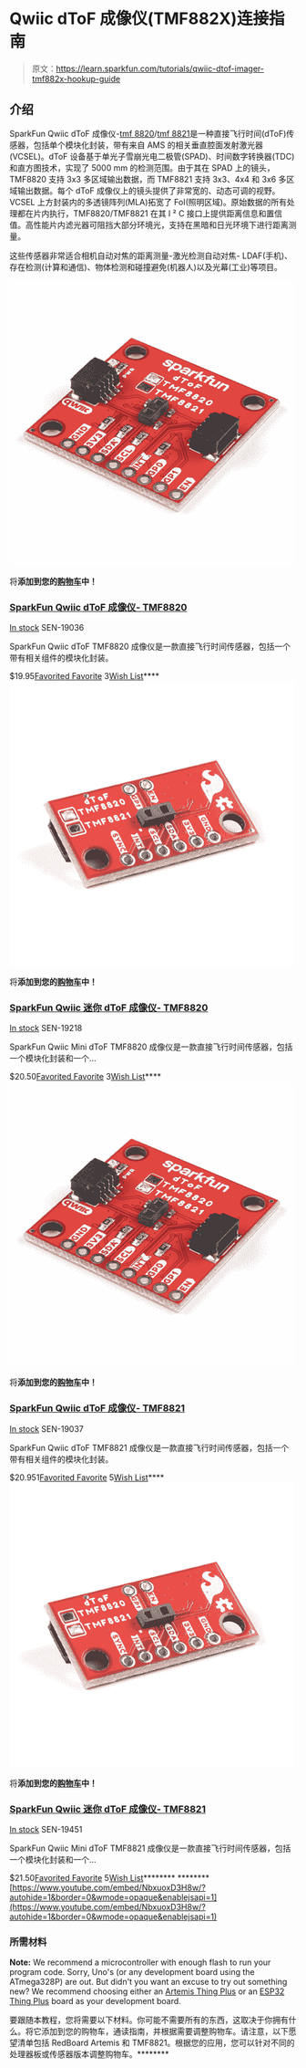 # Qwiic dToF 成像仪(TMF882X)连接指南

> 原文：<https://learn.sparkfun.com/tutorials/qwiic-dtof-imager-tmf882x-hookup-guide>

## 介绍

SparkFun Qwiic dToF 成像仪-[tmf 8820](https://www.sparkfun.com/products/19036)/[tmf 8821](https://www.sparkfun.com/products/19037)是一种直接飞行时间(dToF)传感器，包括单个模块化封装，带有来自 AMS 的相关垂直腔面发射激光器(VCSEL)。dToF 设备基于单光子雪崩光电二极管(SPAD)、时间数字转换器(TDC)和直方图技术，实现了 5000 mm 的检测范围。由于其在 SPAD 上的镜头，TMF8820 支持 3x3 多区域输出数据，而 TMF8821 支持 3x3、4x4 和 3x6 多区域输出数据。每个 dToF 成像仪上的镜头提供了非常宽的、动态可调的视野。VCSEL 上方封装内的多透镜阵列(MLA)拓宽了 FoI(照明区域)。原始数据的所有处理都在片内执行，TMF8820/TMF8821 在其 I ² C 接口上提供距离信息和置信值。高性能片内滤光器可阻挡大部分环境光，支持在黑暗和日光环境下进行距离测量。

这些传感器非常适合相机自动对焦的距离测量-激光检测自动对焦- LDAF(手机)、存在检测(计算和通信)、物体检测和碰撞避免(机器人)以及光幕(工业)等项目。

[![SparkFun Qwiic dToF Imager - TMF8820](img/db134a1e9548530b519a275fa701db5f.png)](https://www.sparkfun.com/products/19036) 

将**添加到您的[购物车](https://www.sparkfun.com/cart)中！**

### [SparkFun Qwiic dToF 成像仪- TMF8820](https://www.sparkfun.com/products/19036)

[In stock](https://learn.sparkfun.com/static/bubbles/ "in stock") SEN-19036

SparkFun Qwiic dToF TMF8820 成像仪是一款直接飞行时间传感器，包括一个带有相关组件的模块化封装。

$19.95[Favorited Favorite](# "Add to favorites") 3[Wish List](# "Add to wish list")****[![SparkFun Qwiic Mini dToF Imager - TMF8820](img/15fa40621c9d4c89bd84e0156382cfe4.png)](https://www.sparkfun.com/products/19218) 

将**添加到您的[购物车](https://www.sparkfun.com/cart)中！**

### [SparkFun Qwiic 迷你 dToF 成像仪- TMF8820](https://www.sparkfun.com/products/19218)

[In stock](https://learn.sparkfun.com/static/bubbles/ "in stock") SEN-19218

SparkFun Qwiic Mini dToF TMF8820 成像仪是一款直接飞行时间传感器，包括一个模块化封装和一个…

$20.50[Favorited Favorite](# "Add to favorites") 3[Wish List](# "Add to wish list")****[![SparkFun Qwiic dToF Imager - TMF8821](img/22b119ecd99461514a42f0714595c5d6.png)](https://www.sparkfun.com/products/19037) 

将**添加到您的[购物车](https://www.sparkfun.com/cart)中！**

### [SparkFun Qwiic dToF 成像仪- TMF8821](https://www.sparkfun.com/products/19037)

[In stock](https://learn.sparkfun.com/static/bubbles/ "in stock") SEN-19037

SparkFun Qwiic dToF TMF8821 成像仪是一款直接飞行时间传感器，包括一个带有相关组件的模块化封装。

$20.951[Favorited Favorite](# "Add to favorites") 5[Wish List](# "Add to wish list")****[![SparkFun Qwiic Mini dToF Imager - TMF8821](img/d270463e246f36d90503b5192b16d58b.png)](https://www.sparkfun.com/products/19451) 

将**添加到您的[购物车](https://www.sparkfun.com/cart)中！**

### [SparkFun Qwiic 迷你 dToF 成像仪- TMF8821](https://www.sparkfun.com/products/19451)

[In stock](https://learn.sparkfun.com/static/bubbles/ "in stock") SEN-19451

SparkFun Qwiic Mini dToF TMF8821 成像仪是一款直接飞行时间传感器，包括一个模块化封装和一个…

$21.50[Favorited Favorite](# "Add to favorites") 5[Wish List](# "Add to wish list")******** ********[https://www.youtube.com/embed/NbxuoxD3H8w/?autohide=1&border=0&wmode=opaque&enablejsapi=1](https://www.youtube.com/embed/NbxuoxD3H8w/?autohide=1&border=0&wmode=opaque&enablejsapi=1)

### 所需材料

**Note:** We recommend a microcontroller with enough flash to run your program code. Sorry, Uno's (or any development board using the ATmega328P) are out. But didn't you want an excuse to try out something new? We recommend choosing either an [Artemis Thing Plus](https://www.sparkfun.com/products/15574) or an [ESP32 Thing Plus](https://www.sparkfun.com/products/15663) board as your development board.

要跟随本教程，您将需要以下材料。你可能不需要所有的东西，这取决于你拥有什么。将它添加到您的购物车，通读指南，并根据需要调整购物车。请注意，以下愿望清单包括 RedBoard Artemis 和 TMF8821。根据您的应用，您可以针对不同的处理器板或传感器版本调整购物车。********